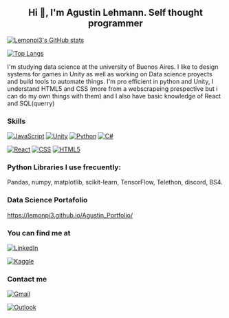 <h2 align="center">
Hi 👋, I'm Agustin Lehmann. Self thought programmer
</h2>

[![Lemonpi3's GitHub stats](https://github-readme-stats.vercel.app/api?username=lemonpi3&layout=compact&theme=gotham)](https://github.com/lemonpi3/github-readme-stats)

[![Top Langs](https://github-readme-stats.vercel.app/api/top-langs/?username=lemonpi3&layout=compact&theme=gotham)](https://github.com/lemonpi3/github-readme-stats)

I'm studying data science at the university of Buenos Aires. I like to design systems for games in Unity as well as working on Data science proyects and build tools to automate things. I'm pro efficient in python and Unity, I understand HTML5 and CSS (more from a webscrapeing prespective but i can do my own things with them) and I also have basic knowledge of React and SQL(querry)
### Skills
[![JavaScript](https://img.shields.io/badge/JavaScript-F7DF1E?style=for-the-badge&logo=javascript&logoColor=white&labelColor=101010)]()
[![Unity](https://img.shields.io/badge/-Unity-grey?style=for-the-badge&logo=unity&logoColor=white&labelColor=101010)]()
[![Python](https://img.shields.io/badge/-Python-blue?style=for-the-badge&logo=python&logoColor=white&labelColor=101010)]()
[![C#](https://img.shields.io/badge/-C%23-purple?style=for-the-badge&logo=c%20sharp&logoColor=white&labelColor=101010)]()

[![React](https://img.shields.io/badge/-React-61DAFB?style=for-the-badge&logo=react&logoColor=white&labelColor=101010)]()
[![CSS](https://img.shields.io/badge/-CSS3-1572B6?style=for-the-badge&logo=CSS3&logoColor=white&labelColor=101010)]()
[![HTML5](https://img.shields.io/badge/-HTML_5-orange?style=for-the-badge&logo=html5&logoColor=white&labelColor=101010)]()

### Python Libraries I use frecuently:
Pandas, numpy, matplotlib, scikit-learn, TensorFlow, Telethon, discord, BS4.
### Data Science Portafolio
https://lemonpi3.github.io/Agustin_Portfolio/
### You can find me at
[![LinkedIn](https://img.shields.io/badge/LinkedIn-AGUSTIN_Lehmann-101010?style=for-the-badge&logo=linkedin&logoColor=white&labelColor=0077B5)](https://www.linkedin.com/in/agustin-lehmann-abaab41b1/)

[![Kaggle](https://img.shields.io/badge/Kaggle-AGUSTIN_Lehmann-101010?style=for-the-badge&logo=Kaggle&logoColor=white&labelColor=20BEFF)](https://www.kaggle.com/agustinlehmann)

### Contact me

[![Gmail](https://img.shields.io/badge/Gmail-Main-101010?style=for-the-badge&logo=gmail&logoColor=white&labelColor=D14836)](96.agustin.lehmann@gmail.com)

[![Outlook](https://img.shields.io/badge/outlook-Alternative-101010?style=for-the-badge&logo=microsoft-outlook&logoColor=white&labelColor=0077B5)](agustin_lehmann@live.com.ar)
